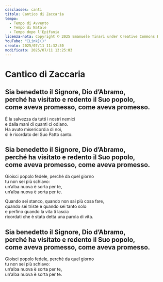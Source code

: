 ```yaml
---
cssclasses: canti
titolo: Cantico di Zaccaria
tempo:
  - Tempo di Avvento
  - Tempo di Natale
  - Tempo dopo l’Epifania
licenza-nota: Copyright © 2025 Emanuele Tinari under Creative Commons BY-NC-SA 4.0 https://creativecommons.org/licenses/by-nc-sa/4.0/
YouTube: "[Link]()"
creato: 2025/07/11 11:32:30
modificato: 2025/07/11 13:25:03
---
```


# Cantico di Zaccaria
## Sia benedetto il Signore, Dio d’Abramo,<br>perché ha visitato e redento il Suo popolo,<br>come aveva promesso, come aveva promesso.
È la salvezza da tutti i nostri nemici<br>e dalla mani di quanti ci odiano.<br>Ha avuto misericordia di noi,<br>si è ricordato del Suo Patto santo.
## Sia benedetto il Signore, Dio d’Abramo,<br>perché ha visitato e redento il Suo popolo,<br>come aveva promesso, come aveva promesso.
Gioisci popolo fedele, perché da quel giorno<br>tu non sei più schiavo:<br>un’alba nuova è sorta per te,<br>un’alba nuova è sorta per te.

Quando sei stanco, quando non sai più cosa fare,<br>quando sei triste e quando sei tanto solo<br>e perfino quando la vita ti lascia<br>ricordati che è stata detta una parola di vita.
## Sia benedetto il Signore, Dio d’Abramo,<br>perché ha visitato e redento il Suo popolo,<br>come aveva promesso, come aveva promesso.
Gioisci popolo fedele, perché da quel giorno<br>tu non sei più schiavo:<br>un’alba nuova è sorta per te,<br>un’alba nuova è sorta per te.
